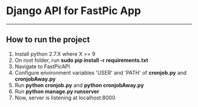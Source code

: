 # Django API for FastPic App

----
## How to run the project
1. Install python 2.7.X where X >= 9
2. On root folder, run **sudo pip install -r requirements.txt**
3. Navigate to FastPicAPI 
4. Configure environment variables 'USER' and 'PATH' of **cronjob.py** and **cronjobAway.py**
5. Run **python cronjob.py** and **python cronjobAway.py**
6. Run **python manage.py runserver**
7. Now, server is listening at localhost:8000
